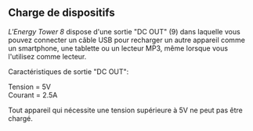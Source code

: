 ## Charge de dispositifs 

*L'Energy Tower 8* dispose d'une sortie "DC OUT" (9) dans laquelle vous pouvez connecter un câble USB pour recharger un autre appareil comme un smartphone, une tablette ou un lecteur MP3, même lorsque vous l'utilisez comme lecteur.

Caractéristiques de sortie "DC OUT": <br> 

Tension = 5V <br> 
Courant = 2.5A 

Tout appareil qui nécessite une tension supérieure à 5V ne peut pas être chargé. 
